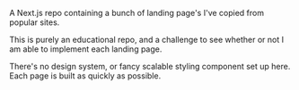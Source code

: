 A Next.js repo containing a bunch of landing page's I've copied from popular sites.

This is purely an educational repo, and a challenge to see whether or not I am able to implement each landing page.

There's no design system, or fancy scalable styling component set up here. Each page is built as quickly as possible.
